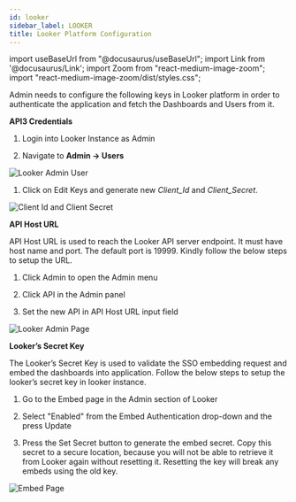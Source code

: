 ```yaml
---
id: looker 
sidebar_label: LOOKER
title: Looker Platform Configuration
---
```


import useBaseUrl from "@docusaurus/useBaseUrl";
import Link from '@docusaurus/Link';
import Zoom from "react-medium-image-zoom";
import "react-medium-image-zoom/dist/styles.css";

Admin needs to configure the following keys in Looker platform in order to authenticate the application and fetch the Dashboards and Users from it.

**API3 Credentials**

1. Login into Looker Instance as Admin

1. Navigate to **Admin -> Users**

  <div style={{textAlign: 'center'}}>
    <Zoom>
       <img alt="Looker Admin User" src={useBaseUrl('/doc-images/looker/looker-admin-user.png')}/>
    </Zoom>
  </div>

1. Click on Edit Keys and generate new *Client_Id* and *Client_Secret*.

  <div style={{textAlign: 'center'}}>
    <Zoom>
       <img alt="Client Id and Client Secret" src={useBaseUrl('/doc-images/looker/client-id-secret.png')}/>
    </Zoom>
  </div>

**API Host URL**

API Host URL is used to reach the Looker API server endpoint. It must have host name and port. The default port is 19999. Kindly follow the below steps to setup the URL.

1. Click Admin to open the Admin menu

1. Click API in the Admin panel

1. Set the new API in API Host URL input field

  <div style={{textAlign: 'center'}}>
    <Zoom>
       <img alt="Looker Admin Page" src={useBaseUrl('/doc-images/looker/admin-page.png')}/>
    </Zoom>
  </div>

**Looker’s Secret Key**

The Looker’s Secret Key is used to validate the SSO embedding request and embed the dashboards into application. Follow the below steps to setup the looker’s secret key in looker instance.

1. Go to the Embed page in the Admin section of Looker

1. Select "Enabled" from the Embed Authentication drop-down and the press Update

1. Press the Set Secret button to generate the embed secret. Copy this secret to a secure location, because you will not be able to retrieve it from Looker again without resetting it. Resetting the key will break any embeds using the old key.

<div style={{textAlign: 'center'}}>
  <Zoom>
<img alt="Embed Page" src={useBaseUrl('/doc-images/looker/embed-page.png')}/>
  </Zoom>
</div>
